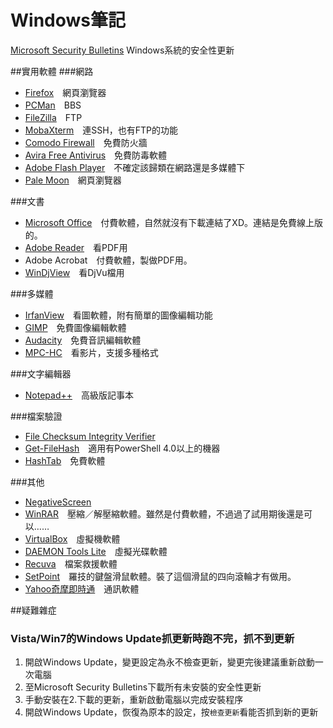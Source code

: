 # Windows筆記

[Microsoft Security Bulletins](https://technet.microsoft.com/en-us/security/bulletins.aspx) Windows系統的安全性更新

##實用軟體
###網路
* [Firefox](http://moztw.org/firefox/download/latest-win.html)　網頁瀏覽器
* [PCMan](http://pcman.ptt.cc/)　BBS
* [FileZilla](https://filezilla-project.org/download.php?type=client)　FTP
* [MobaXterm](http://mobaxterm.mobatek.net/download-home-edition.html)　連SSH，也有FTP的功能
* [Comodo Firewall](https://www.comodo.com/home/internet-security/firewall.php)　免費防火牆
* [Avira Free Antivirus](http://www.avira.com/zh-tw/download-start-new/product/avira-free-antivirus)　免費防毒軟體
* [Adobe Flash Player](http://get.adobe.com/tw/flashplayer/)　不確定該歸類在網路還是多媒體下
* [Pale Moon](https://www.palemoon.org/)　網頁瀏覽器

###文書
* [Microsoft Office](https://office.com/start/default.aspx?WT.mc_id=Office_Products_site)　付費軟體，自然就沒有下載連結了XD。連結是免費線上版的。
* [Adobe Reader](http://get.adobe.com/tw/reader/)　看PDF用
* Adobe Acrobat　付費軟體，製做PDF用。
* [WinDjView](http://sourceforge.net/projects/windjview/)　看DjVu檔用

###多媒體
* [IrfanView](http://www.irfanview.com/main_download_engl.htm)　看圖軟體，附有簡單的圖像編輯功能
* [GIMP](http://www.gimp.org/downloads/)　免費圖像編輯軟體
* [Audacity](http://audacity.sourceforge.net/download/?lang=zh-TW)　免費音訊編輯軟體
* [MPC-HC](http://mpc-hc.org/)　看影片，支援多種格式

###文字編輯器
* [Notepad++](http://notepad-plus-plus.org/download/)　高級版記事本

###檔案驗證
* [File Checksum Integrity Verifier](https://support.microsoft.com/en-us/kb/841290)
* [Get-FileHash]()　適用有PowerShell 4.0以上的機器
* [HashTab](http://implbits.com/products/hashtab/)　免費軟體

###其他
* [NegativeScreen](http://arcanesanctum.net/negativescreen/)
* [WinRAR](http://www.rar.com.tw/download.html)　壓縮／解壓縮軟體。雖然是付費軟體，不過過了試用期後還是可以……
* [VirtualBox](https://www.virtualbox.org/wiki/Downloads)　虛擬機軟體
* [DAEMON Tools Lite](http://www.disk-tools.com/download/daemon)　虛擬光碟軟體
* [Recuva](https://www.piriform.com/recuva)　檔案救援軟體
* [SetPoint](http://www.logitech.com/zh-tw/mice-pointers/articles/11650)　羅技的鍵盤滑鼠軟體。裝了這個滑鼠的四向滾輪才有做用。
* [Yahoo奇摩即時通](https://hk.messenger.yahoo.com/)　通訊軟體

##疑難雜症
### Vista/Win7的Windows Update抓更新時跑不完，抓不到更新
1. 開啟Windows Update，變更設定為永不檢查更新，變更完後建議重新啟動一次電腦
2. 至Microsoft Security Bulletins下載所有未安裝的安全性更新
3. 手動安裝在2.下載的更新，重新啟動電腦以完成安裝程序
4. 開啟Windows Update，恢復為原本的設定，按`檢查更新`看能否抓到新的更新